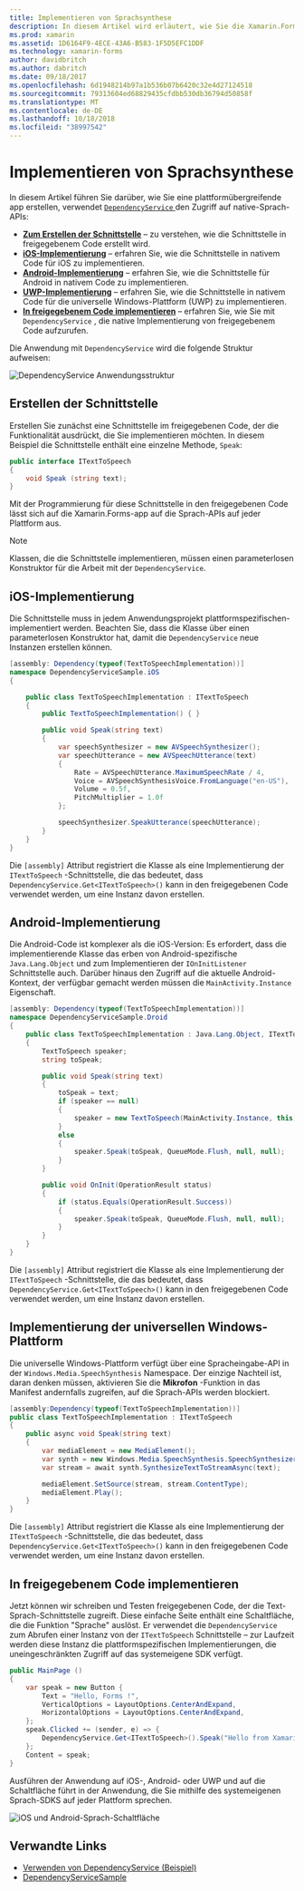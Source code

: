 ```yaml
---
title: Implementieren von Sprachsynthese
description: In diesem Artikel wird erläutert, wie Sie die Xamarin.Forms DependencyService-Klasse verwenden, um die einzelnen Plattformen native-Sprach-API aufrufen.
ms.prod: xamarin
ms.assetid: 1D6164F9-4ECE-43A6-B583-1F5D5EFC1DDF
ms.technology: xamarin-forms
author: davidbritch
ms.author: dabritch
ms.date: 09/18/2017
ms.openlocfilehash: 6d1948214b97a1b536b07b6420c32e4d27124518
ms.sourcegitcommit: 79313604ed68829435cfdbb530db36794d50858f
ms.translationtype: MT
ms.contentlocale: de-DE
ms.lasthandoff: 10/18/2018
ms.locfileid: "38997542"
---
```

# <a name="implementing-text-to-speech"></a>Implementieren von Sprachsynthese

In diesem Artikel führen Sie darüber, wie Sie eine plattformübergreifende app erstellen, verwendet [ `DependencyService` ](xref:Xamarin.Forms.DependencyService) den Zugriff auf native-Sprach-APIs:

- **[Zum Erstellen der Schnittstelle](#Creating_the_Interface)**  &ndash; zu verstehen, wie die Schnittstelle in freigegebenem Code erstellt wird.
- **[iOS-Implementierung](#iOS_Implementation)**  &ndash; erfahren Sie, wie die Schnittstelle in nativem Code für iOS zu implementieren.
- **[Android-Implementierung](#Android_Implementation)**  &ndash; erfahren Sie, wie die Schnittstelle für Android in nativem Code zu implementieren.
- **[UWP-Implementierung](#WindowsImplementation)**  &ndash; erfahren Sie, wie die Schnittstelle in nativem Code für die universelle Windows-Plattform (UWP) zu implementieren.
- **[In freigegebenem Code implementieren](#Implementing_in_Shared_Code)**  &ndash; erfahren Sie, wie Sie mit `DependencyService` , die native Implementierung von freigegebenem Code aufzurufen.

Die Anwendung mit `DependencyService` wird die folgende Struktur aufweisen:

![](text-to-speech-images/tts-diagram.png "DependencyService Anwendungsstruktur")

<a name="Creating_the_Interface" />

## <a name="creating-the-interface"></a>Erstellen der Schnittstelle

Erstellen Sie zunächst eine Schnittstelle im freigegebenen Code, der die Funktionalität ausdrückt, die Sie implementieren möchten. In diesem Beispiel die Schnittstelle enthält eine einzelne Methode, `Speak`:

```csharp
public interface ITextToSpeech
{
    void Speak (string text);
}
```

Mit der Programmierung für diese Schnittstelle in den freigegebenen Code lässt sich auf die Xamarin.Forms-app auf die Sprach-APIs auf jeder Plattform aus.

> [!NOTE]
> Klassen, die die Schnittstelle implementieren, müssen einen parameterlosen Konstruktor für die Arbeit mit der `DependencyService`.

<a name="iOS_Implementation" />

## <a name="ios-implementation"></a>iOS-Implementierung

Die Schnittstelle muss in jedem Anwendungsprojekt plattformspezifischen-implementiert werden. Beachten Sie, dass die Klasse über einen parameterlosen Konstruktor hat, damit die `DependencyService` neue Instanzen erstellen können.

```csharp
[assembly: Dependency(typeof(TextToSpeechImplementation))]
namespace DependencyServiceSample.iOS
{

    public class TextToSpeechImplementation : ITextToSpeech
    {
        public TextToSpeechImplementation() { }

        public void Speak(string text)
        {
            var speechSynthesizer = new AVSpeechSynthesizer();
            var speechUtterance = new AVSpeechUtterance(text)
            {
                Rate = AVSpeechUtterance.MaximumSpeechRate / 4,
                Voice = AVSpeechSynthesisVoice.FromLanguage("en-US"),
                Volume = 0.5f,
                PitchMultiplier = 1.0f
            };

            speechSynthesizer.SpeakUtterance(speechUtterance);
        }
    }
}
```

Die `[assembly]` Attribut registriert die Klasse als eine Implementierung der `ITextToSpeech` -Schnittstelle, die das bedeutet, dass `DependencyService.Get<ITextToSpeech>()` kann in den freigegebenen Code verwendet werden, um eine Instanz davon erstellen.

<a name="Android_Implementation" />

## <a name="android-implementation"></a>Android-Implementierung

Die Android-Code ist komplexer als die iOS-Version: Es erfordert, dass die implementierende Klasse das erben von Android-spezifische `Java.Lang.Object` und zum Implementieren der `IOnInitListener` Schnittstelle auch. Darüber hinaus den Zugriff auf die aktuelle Android-Kontext, der verfügbar gemacht werden müssen die `MainActivity.Instance` Eigenschaft.

```csharp
[assembly: Dependency(typeof(TextToSpeechImplementation))]
namespace DependencyServiceSample.Droid
{
    public class TextToSpeechImplementation : Java.Lang.Object, ITextToSpeech, TextToSpeech.IOnInitListener
    {
        TextToSpeech speaker;
        string toSpeak;

        public void Speak(string text)
        {
            toSpeak = text;
            if (speaker == null)
            {
                speaker = new TextToSpeech(MainActivity.Instance, this);
            }
            else
            {
                speaker.Speak(toSpeak, QueueMode.Flush, null, null);
            }
        }

        public void OnInit(OperationResult status)
        {
            if (status.Equals(OperationResult.Success))
            {
                speaker.Speak(toSpeak, QueueMode.Flush, null, null);
            }
        }
    }
}
```

Die `[assembly]` Attribut registriert die Klasse als eine Implementierung der `ITextToSpeech` -Schnittstelle, die das bedeutet, dass `DependencyService.Get<ITextToSpeech>()` kann in den freigegebenen Code verwendet werden, um eine Instanz davon erstellen.

<a name="WindowsImplementation" />

## <a name="universal-windows-platform-implementation"></a>Implementierung der universellen Windows-Plattform

Die universelle Windows-Plattform verfügt über eine Spracheingabe-API in der `Windows.Media.SpeechSynthesis` Namespace. Der einzige Nachteil ist, daran denken müssen, aktivieren Sie die **Mikrofon** -Funktion in das Manifest andernfalls zugreifen, auf die Sprach-APIs werden blockiert.

```csharp
[assembly:Dependency(typeof(TextToSpeechImplementation))]
public class TextToSpeechImplementation : ITextToSpeech
{
    public async void Speak(string text)
    {
        var mediaElement = new MediaElement();
        var synth = new Windows.Media.SpeechSynthesis.SpeechSynthesizer();
        var stream = await synth.SynthesizeTextToStreamAsync(text);

        mediaElement.SetSource(stream, stream.ContentType);
        mediaElement.Play();
    }
}
```

Die `[assembly]` Attribut registriert die Klasse als eine Implementierung der `ITextToSpeech` -Schnittstelle, die das bedeutet, dass `DependencyService.Get<ITextToSpeech>()` kann in den freigegebenen Code verwendet werden, um eine Instanz davon erstellen.

<a name="Implementing_in_Shared_Code" />

## <a name="implementing-in-shared-code"></a>In freigegebenem Code implementieren

Jetzt können wir schreiben und Testen freigegebenen Code, der die Text-Sprach-Schnittstelle zugreift. Diese einfache Seite enthält eine Schaltfläche, die die Funktion "Sprache" auslöst. Er verwendet die `DependencyService` zum Abrufen einer Instanz von der `ITextToSpeech` Schnittstelle &ndash; zur Laufzeit werden diese Instanz die plattformspezifischen Implementierungen, die uneingeschränkten Zugriff auf das systemeigene SDK verfügt.

```csharp
public MainPage ()
{
    var speak = new Button {
        Text = "Hello, Forms !",
        VerticalOptions = LayoutOptions.CenterAndExpand,
        HorizontalOptions = LayoutOptions.CenterAndExpand,
    };
    speak.Clicked += (sender, e) => {
        DependencyService.Get<ITextToSpeech>().Speak("Hello from Xamarin Forms");
    };
    Content = speak;
}
```

Ausführen der Anwendung auf iOS-, Android- oder UWP und auf die Schaltfläche führt in der Anwendung, die Sie mithilfe des systemeigenen Sprach-SDKS auf jeder Plattform sprechen.

 ![iOS und Android-Sprach-Schaltfläche](text-to-speech-images/running.png "Sprachsynthese-Beispiel")


## <a name="related-links"></a>Verwandte Links

- [Verwenden von DependencyService (Beispiel)](https://developer.xamarin.com/samples/xamarin-forms/UsingDependencyService/)
- [DependencyServiceSample](https://developer.xamarin.com/samples/xamarin-forms/DependencyService/DependencyServiceSample/)

